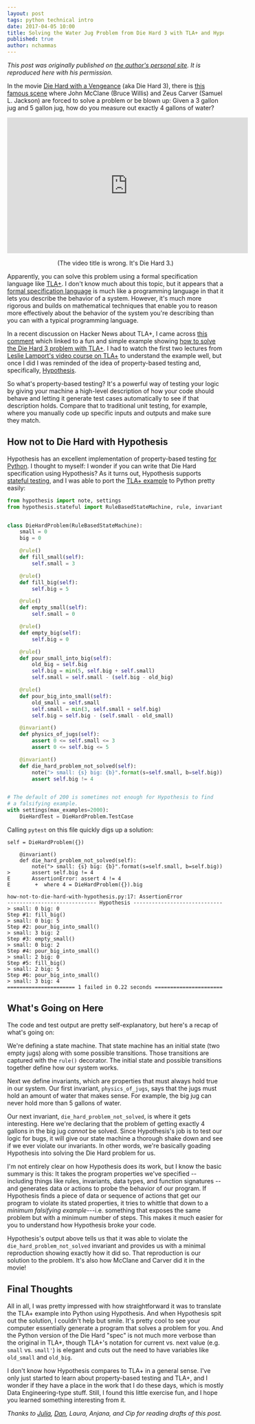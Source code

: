 ```yaml
---
layout: post
tags: python technical intro
date: 2017-04-05 10:00
title: Solving the Water Jug Problem from Die Hard 3 with TLA+ and Hypothesis
published: true
author: nchammas
---
```


_This post was originally published on [the author's personal site](http://nchammas.com/writing/how-not-to-die-hard-with-hypothesis).
It is reproduced here with his permission._

In the movie [Die Hard with a Vengeance](https://en.wikipedia.org/wiki/Die_Hard_with_a_Vengeance)
(aka Die Hard 3), there is
[this famous scene](https://www.youtube.com/watch?v=6cAbgAaEOVE) where
John McClane (Bruce Willis) and Zeus Carver (Samuel L. Jackson)
are forced to solve a problem or be blown up: Given a 3 gallon jug and
5 gallon jug, how do you measure out exactly 4 gallons of water?

<div style="text-align: center;">
<iframe
    width="560"
    height="315"
    src="https://www.youtube.com/embed/6cAbgAaEOVE?rel=0"
    frameborder="0"
    allowfullscreen>
</iframe>
<p>
(The video title is wrong. It's Die Hard 3.)
</p>
</div>

<!--more-->

Apparently, you can solve this problem using a formal specification
language like [TLA+](https://en.wikipedia.org/wiki/TLA%2B). I don't know
much about this topic, but it appears that a [formal specification language](https://en.wikipedia.org/wiki/Formal_specification)
is much like a programming language in that it lets you describe the
behavior of a system. However, it's much more rigorous and builds
on mathematical techniques that enable you to reason more effectively
about the behavior of the system you're describing than you can with
a typical programming language.

In a recent discussion on Hacker News about TLA+,
I came across [this comment](https://news.ycombinator.com/item?id=13919251)
which linked to a fun and simple example
showing [how to solve the Die Hard 3 problem with TLA+](https://github.com/tlaplus/Examples/blob/master/specifications/DieHard/DieHard.tla).
I had to watch the first two lectures from [Leslie Lamport's video course on TLA+](http://lamport.azurewebsites.net/video/videos.html)
to understand the example well, but once I did I was reminded of the
idea of property-based testing and, specifically, [Hypothesis](http://hypothesis.works/).

So what's property-based testing? It's a powerful way of testing your
logic by giving your machine a high-level description of how your code
should behave and letting it generate test cases automatically to see
if that description holds. Compare that to traditional unit testing,
for example, where you manually code up specific inputs and outputs
and make sure they match.

## How not to Die Hard with Hypothesis

Hypothesis has an excellent implementation of property-based testing
[for Python](https://github.com/HypothesisWorks/hypothesis-python).
I thought to myself: I wonder if you can write that
Die Hard specification using Hypothesis? As it turns out, Hypothesis
supports [stateful testing](https://hypothesis.readthedocs.io/en/latest/stateful.html),
and I was able to port the [TLA+ example](https://github.com/tlaplus/Examples/blob/master/specifications/DieHard/DieHard.tla)
to Python pretty easily:

```python
from hypothesis import note, settings
from hypothesis.stateful import RuleBasedStateMachine, rule, invariant


class DieHardProblem(RuleBasedStateMachine):
    small = 0
    big = 0

    @rule()
    def fill_small(self):
        self.small = 3

    @rule()
    def fill_big(self):
        self.big = 5

    @rule()
    def empty_small(self):
        self.small = 0

    @rule()
    def empty_big(self):
        self.big = 0

    @rule()
    def pour_small_into_big(self):
        old_big = self.big
        self.big = min(5, self.big + self.small)
        self.small = self.small - (self.big - old_big)

    @rule()
    def pour_big_into_small(self):
        old_small = self.small
        self.small = min(3, self.small + self.big)
        self.big = self.big - (self.small - old_small)

    @invariant()
    def physics_of_jugs(self):
        assert 0 <= self.small <= 3
        assert 0 <= self.big <= 5

    @invariant()
    def die_hard_problem_not_solved(self):
        note("> small: {s} big: {b}".format(s=self.small, b=self.big))
        assert self.big != 4


# The default of 200 is sometimes not enough for Hypothesis to find
# a falsifying example.
with settings(max_examples=2000):
    DieHardTest = DieHardProblem.TestCase
```

Calling `pytest` on this file quickly digs up a solution:

```
self = DieHardProblem({})

    @invariant()
    def die_hard_problem_not_solved(self):
        note("> small: {s} big: {b}".format(s=self.small, b=self.big))
>       assert self.big != 4
E       AssertionError: assert 4 != 4
E        +  where 4 = DieHardProblem({}).big

how-not-to-die-hard-with-hypothesis.py:17: AssertionError
----------------------------- Hypothesis -----------------------------
> small: 0 big: 0
Step #1: fill_big()
> small: 0 big: 5
Step #2: pour_big_into_small()
> small: 3 big: 2
Step #3: empty_small()
> small: 0 big: 2
Step #4: pour_big_into_small()
> small: 2 big: 0
Step #5: fill_big()
> small: 2 big: 5
Step #6: pour_big_into_small()
> small: 3 big: 4
====================== 1 failed in 0.22 seconds ======================
```

## What's Going on Here

The code and test output are pretty self-explanatory, but here's a
recap of what's going on:

We're defining a state machine. That state machine has an initial
state (two empty jugs) along with some possible transitions. Those
transitions are captured with the `rule()` decorator. The initial
state and possible transitions together define how our system works.

Next we define invariants, which are properties that must always hold
true in our system. Our first invariant, `physics_of_jugs`, says that
the jugs must hold an amount of water that makes sense. For example,
the big jug can never hold more than 5 gallons of water.

Our next invariant, `die_hard_problem_not_solved`, is where it gets
interesting. Here we're declaring that the problem of getting exactly
4 gallons in the big jug _cannot_ be solved. Since Hypothesis's job
is to test our logic for bugs, it will give our state machine a
thorough shake down and see if we ever violate our invariants.
In other words, we're basically goading Hypothesis into solving the
Die Hard problem for us.

I'm not entirely clear on how Hypothesis does its work, but I know
the basic summary is this: It takes the program properties we've
specified -- including things like rules, invariants, data types, and
function signatures -- and generates data or actions to probe the
behavior of our program. If Hypothesis finds a piece of data or
sequence of actions that get our program to violate its stated properties, it
tries to whittle that down to a _minimum falsifying example_---i.e.
something that exposes the same problem but with a minimum number of
steps. This makes it much easier for you to understand how Hypothesis
broke your code.

Hypothesis's output above tells us that it was able to violate the
`die_hard_problem_not_solved` invariant and provides us with a
minimal reproduction showing exactly how it did so. That reproduction
is our solution to the problem. It's also how McClane and Carver did
it in the movie!

## Final Thoughts

All in all, I was pretty impressed with how straightforward it was to
translate the TLA+ example into Python using Hypothesis. And when
Hypothesis spit out the solution, I couldn't help but smile. It's
pretty cool to see your computer essentially generate a program that
solves a problem for you. And the Python version of the Die Hard
"spec" is not much more verbose than the
original in TLA+, though TLA+'s notation for current vs. next value
(e.g. `small` vs. `small'`) is elegant and cuts out the need to have
variables like `old_small` and `old_big`.

I don't know how Hypothesis compares to TLA+ in a general sense. I've
only just started to learn about property-based testing and TLA+, and
I wonder if they have a place in the work that I do these days, which
is mostly Data Engineering-type stuff. Still, I found this little
exercise fun, and I hope you learned something interesting from it.

_Thanks to [Julia], [Dan], Laura, Anjana, and Cip for reading drafts
of this post._

[Julia]: http://jvns.ca/
[Dan]: https://danluu.com/
